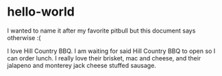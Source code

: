 # hello-world
I wanted to name it after my favorite pitbull but this document says otherwise :(

I love Hill Country BBQ. I am waiting for said Hill Country BBQ to open so I can order lunch.
I really love their brisket, mac and cheese, and their jalapeno and monterey jack cheese stuffed sausage. 
